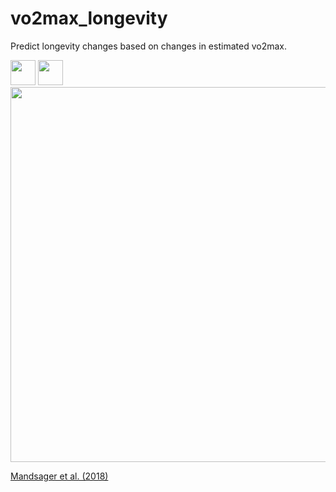 # vo2max_longevity
Predict longevity changes based on changes in estimated vo2max.

<img src="https://github.com/harveybarnhard/vo2max_longevity/actions/workflows/vo2max_longevity.yml/badge.svg" height="40" />

<img src="https://img.shields.io/date/1682810299?color=007cc3&label=Last%20Updated&logo=garmin" height="40" />

<img src="https://cdn.jamanetwork.com/ama/content_public/journal/jamanetworkopen/937561/zoi180168f2.png?Expires=1685562302&Signature=EyuW4Pb-nMV22EnXVgVTUAf9glpQQjJ7DoCjX4QHqnZo1toveLGcddJ0q~dlqdiTRkAzeBPulTTEOGHh~Xftm7VfK0lCjUPlRw2V-cFZZpcg8oV0szFRHaK6FLV9RLRBQa1jnVATJaZroc7~DdVPfwl5TFmjskwknU0jTnaQMpiA9PfYRQ2ivJYcJIaMiZOfU4gcc3FrFM7HPY7cg3LP-z3~99DvuFa3BkTihFxQp4G5r1JaDHwMSNHNe1qOwb4MVfIIVAPGQi1tfVVowEtRnrk8x1kHaTORsmfxhRZf~S0MxXFPz6p1S1LTh-4SXrphw5cgLziiW4RKQ5jKC-WeEw__&Key-Pair-Id=APKAIE5G5CRDK6RD3PGA" height="600" class="center">

[Mandsager et al. (2018)](https://jamanetwork.com/journals/jamanetworkopen/fullarticle/2707428)
